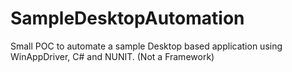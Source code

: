 # SampleDesktopAutomation

Small POC to automate a sample Desktop based application using WinAppDriver, C# and NUNIT. (Not a Framework)
